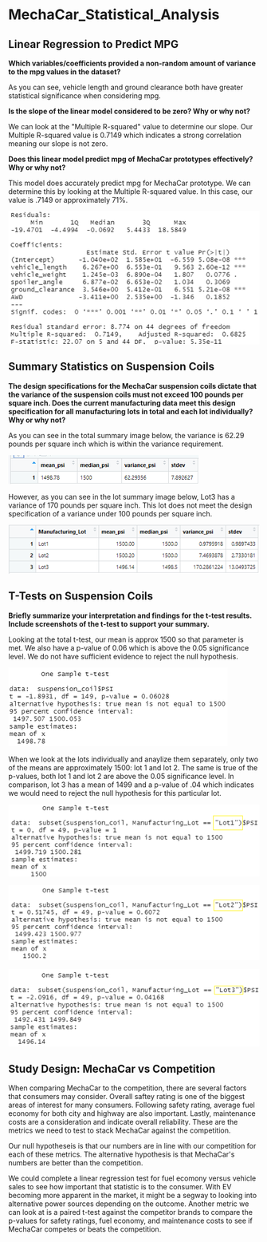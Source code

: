 # MechaCar_Statistical_Analysis

## Linear Regression to Predict MPG
**Which variables/coefficients provided a non-random amount of variance to the mpg values in the dataset?**

As you can see, vehicle length and ground clearance both have greater statistical significance when considering mpg. 

**Is the slope of the linear model considered to be zero? Why or why not?**

We can look at the "Multiple R-squared" value to determine our slope. Our Multiple R-squared value is 0.7149 which indicates a strong correlation meaning our slope is not zero. 

**Does this linear model predict mpg of MechaCar prototypes effectively? Why or why not?**

This model does accurately predict mpg for MechaCar prototype. We can determine this by looking at the Multiple R-squared value. In this case, our value is .7149 or approximately 71%. 

![linear_regression_mpg](https://github.com/billy-bartlett/MechaCar_Statistical_Analysis/blob/main/Resources/linear_regression_mpg.png?raw=true)

## Summary Statistics on Suspension Coils
**The design specifications for the MechaCar suspension coils dictate that the variance of the suspension coils must not exceed 100 pounds per square inch. Does the current manufacturing data meet this design specification for all manufacturing lots in total and each lot individually? Why or why not?**

As you can see in the total summary image below, the variance is 62.29 pounds per square inch which is within the variance requirement. 

![total_summary](https://github.com/billy-bartlett/MechaCar_Statistical_Analysis/blob/main/Resources/total_summary.png?raw=true)

However, as you can see in the lot summary image below, Lot3 has a variance of 170 pounds per square inch. This lot does not meet the design specification of a variance under 100 pounds per square inch. 

![lot_summary](https://github.com/billy-bartlett/MechaCar_Statistical_Analysis/blob/main/Resources/lot_summary.png?raw=true)

## T-Tests on Suspension Coils
**Briefly summarize your interpretation and findings for the t-test results. Include screenshots of the t-test to support your summary.**

Looking at the total t-test, our mean is approx 1500 so that parameter is met. We also have a p-value of 0.06 which is above the 0.05 significance level. We do not have sufficient evidence to reject the null hypothesis.

![total_ttest](https://github.com/billy-bartlett/MechaCar_Statistical_Analysis/blob/main/Resources/total_ttest.png?raw=true)

When we look at the lots individually and anaylize them separately, only two of the means are approximately 1500: lot 1 and lot 2. The same is true of the p-values, both lot 1 and lot 2 are above the 0.05 significance level. In comparison, lot 3 has a mean of 1499 and a p-value of .04 which indicates we would need to reject the null hypothesis for this particular lot.

![lot1_ttest](https://github.com/billy-bartlett/MechaCar_Statistical_Analysis/blob/main/Resources/lot1_ttest.png?raw=true)

![lot2_ttest](https://github.com/billy-bartlett/MechaCar_Statistical_Analysis/blob/main/Resources/lot2_ttest.png?raw=true)

![lot3_ttest](https://github.com/billy-bartlett/MechaCar_Statistical_Analysis/blob/main/Resources/lot3_ttest.png?raw=true)

## Study Design: MechaCar vs Competition
When comparing MechaCar to the competition, there are several factors that consumers may consider. Overall saftey rating is one of the biggest areas of interest for many consumers. Following safety rating, average fuel economy for both city and highway are also important. Lastly, maintenance costs are a consideration and indicate overall reliability. These are the metrics we need to test to stack MechaCar against the competition. 

Our null hypotheseis is that our numbers are in line with our competition for each of these metrics. The alternative hypothesis is that MechaCar's numbers are better than the competition. 

We could complete a linear regression test for fuel ecomony versus vehicle sales to see how important that statistic is to the consumer. With EV becoming more apparent in the market, it might be a segway to looking into alternative power sources depending on the outcome. Another metric we can look at is a paired t-test against the competitor brands to compare the p-values for safety ratings, fuel economy, and maintenance costs to see if MechaCar competes or beats the competition.


